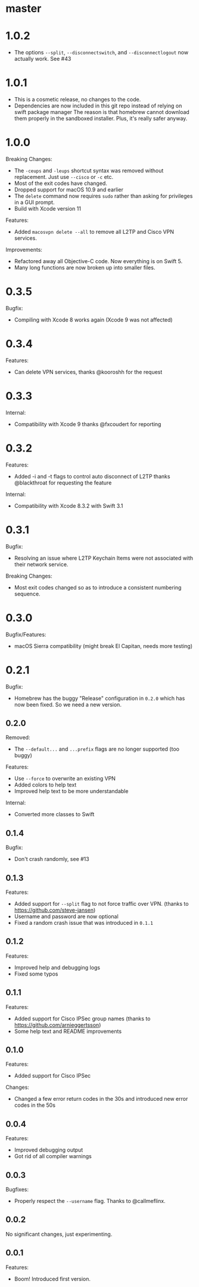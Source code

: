 # master

# 1.0.2

* The options `--split`, `--disconnectswitch`, and `--disconnectlogout` now actually work. See #43

# 1.0.1

* This is a cosmetic release, no changes to the code.
* Dependencies are now included in this git repo instead of relying on swift package manager
  The reason is that homebrew cannot download them properly in the sandboxed installer.
  Plus, it's really safer anyway.

# 1.0.0

Breaking Changes:

* The `-ceups` and `-leups` shortcut syntax was removed without replacement. Just use `--cisco` or `-c` etc.
* Most of the exit codes have changed.
* Dropped support for macOS 10.9 and earlier
* The `delete` command now requires `sudo` rather than asking for privileges in a GUI prompt.
* Build with Xcode version 11

Features:

* Added `macosvpn delete --all` to remove all L2TP and Cisco VPN services.

Improvements:

* Refactored away all Objective-C code. Now everything is on Swift 5.
* Many long functions are now broken up into smaller files.

# 0.3.5

Bugfix:

* Compiling with Xcode 8 works again (Xcode 9 was not affected)

# 0.3.4

Features:

* Can delete VPN services, thanks @kooroshh for the request

# 0.3.3

Internal:

* Compatibility with Xcode 9 thanks @fxcoudert for reporting

# 0.3.2

Features:

* Added -i and -t flags to control auto disconnect of L2TP thanks @blackthroat for requesting the feature

Internal:

* Compatibility with Xcode 8.3.2 with Swift 3.1

# 0.3.1

Bugfix:

* Resolving an issue where L2TP Keychain Items were not associated with their network service.

Breaking Changes:

* Most exit codes changed so as to introduce a consistent numbering sequence.

# 0.3.0

Bugfix/Features:

* macOS Sierra compatibility (might break El Capitan, needs more testing)

# 0.2.1

Bugfix:

* Homebrew has the buggy "Release" configuration in `0.2.0` which has now been fixed. So we need a new version.

## 0.2.0

Removed:

* The `--default...` and `...prefix` flags are no longer supported (too buggy)

Features:

* Use `--force` to overwrite an existing VPN
* Added colors to help text
* Improved help text to be more understandable

Internal:

* Converted more classes to Swift

## 0.1.4

Bugfix:

* Don't crash randomly, see #13

## 0.1.3

Features:

* Added support for `--split` flag to not force traffic over VPN. (thanks to https://github.com/steve-jansen)
* Username and password are now optional
* Fixed a random crash issue that was introduced in `0.1.1`

## 0.1.2

Features:

* Improved help and debugging logs
* Fixed some typos

## 0.1.1

Features:

* Added support for Cisco IPSec group names (thanks to https://github.com/arnieggertsson)
* Some help text and README improvements

## 0.1.0

Features:

* Added support for Cisco IPSec

Changes:

* Changed a few error return codes in the 30s and introduced new error codes in the 50s

## 0.0.4

Features:

  * Improved debugging output
  * Got rid of all compiler warnings

## 0.0.3

Bugfixes:

  * Properly respect the `--username` flag. Thanks to @callmeflinx.

## 0.0.2

No significant changes, just experimenting.

## 0.0.1

Features:

  * Boom! Introduced first version.
